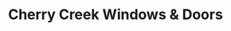 ---
title: "Cherry Creek Windows & Doors"
url: /seattle/cherry-creek-windows-and-doors/
shop: shop
---